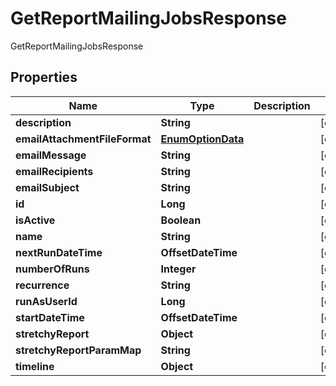 

# GetReportMailingJobsResponse

GetReportMailingJobsResponse

## Properties

| Name | Type | Description | Notes |
|------------ | ------------- | ------------- | -------------|
|**description** | **String** |  |  [optional] |
|**emailAttachmentFileFormat** | [**EnumOptionData**](EnumOptionData.md) |  |  [optional] |
|**emailMessage** | **String** |  |  [optional] |
|**emailRecipients** | **String** |  |  [optional] |
|**emailSubject** | **String** |  |  [optional] |
|**id** | **Long** |  |  [optional] |
|**isActive** | **Boolean** |  |  [optional] |
|**name** | **String** |  |  [optional] |
|**nextRunDateTime** | **OffsetDateTime** |  |  [optional] |
|**numberOfRuns** | **Integer** |  |  [optional] |
|**recurrence** | **String** |  |  [optional] |
|**runAsUserId** | **Long** |  |  [optional] |
|**startDateTime** | **OffsetDateTime** |  |  [optional] |
|**stretchyReport** | **Object** |  |  [optional] |
|**stretchyReportParamMap** | **String** |  |  [optional] |
|**timeline** | **Object** |  |  [optional] |



